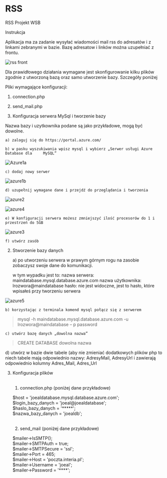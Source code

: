 # RSS
RSS Projekt WSB

Instrukcja

Aplikacja ma za zadanie wysyłać wiadomości mail rss do adresatów i z linkami zebranymi w bazie.  Bazę adresatow i linków można uzupełniać z frontu.

![rss front](https://user-images.githubusercontent.com/57830635/82755576-bb58ad80-9dd4-11ea-8f68-39fcb17f9795.png)

















Dla prawidłowego działania wymagane jest skonfigurowanie kilku plików zgodnie z utworzoną bazą oraz samo utworzenie bazy. Szczegóły poniżej

Pliki wymagające konfiguracji:<br>
1. connection.php<br>
2. send_mail.php<br>


1. Konfiguracja serwera MySql i tworzenie bazy

Nazwa bazy i uzytkownika podane są jako przykładowe, mogą być dowolne.

	a) zaloguj się do https://portal.azure.com/

	b) w pasku wyszukiwania wpisz mysql i wybierz „Serwer usługi Azure Database dla 	MySQL”

![Azure1a](https://user-images.githubusercontent.com/57830635/82755657-505ba680-9dd5-11ea-99ed-9ac1cd93fe5a.png)









	c) dodaj nowy serwer

![azure1b](https://user-images.githubusercontent.com/57830635/82755762-0e7f3000-9dd6-11ea-9d73-2c23ba48df9f.png)


	d) uzupełnij wymagane dane i przejdź do przeglądania i tworzenia

![azure2](https://user-images.githubusercontent.com/57830635/82755815-6027ba80-9dd6-11ea-8b83-db24c0bfa987.png)

![azure4](https://user-images.githubusercontent.com/57830635/82755817-6322ab00-9dd6-11ea-87d5-155c9617049c.png)







	e) W konfiguracji serwera możesz zmniejszyć ilość procesorów do 1 i przestrzeń do 5GB

![azure3](https://user-images.githubusercontent.com/57830635/82755855-b5fc6280-9dd6-11ea-9279-547a410ee03f.png)







	f) utwórz zasób

2. Stworzenie bazy danych

	a) po utworzeniu serwera w prawym górnym rogu na zasobie zobaczysz swoje dane do 	komunikacji. 

	w tym wypadku jest to:
	nazwa serwera: maindatabase.mysql.database.azure.com
	nazwa użytkownika: lrozwora@maindatabase
	hasło: nie jest widoczne, jest to hasło, które wpisałeś przy tworzeniu serwera

![azure5](https://user-images.githubusercontent.com/57830635/82755859-b8f75300-9dd6-11ea-8d82-308df86dcc2e.png)






	b) korzystając z terminala komend mysql połącz się z serwerem 
		
> mysql -h maindatabase.mysql.database.azure.com -u lrozwora@maindatabase – p password

	c) utwórz bazę danych „dowolna nazwa”

> CREATE DATABASE dowolna nazwa

d) utwórz w bazie dwie tabele (aby nie zmieniać dodatkowych plików php to niech tabele mają odpowiednio nazwy: AdresyMail, AdresyUrl i zawierają odpowiednio kolumny Adres_Mail, Adres_Url


3. Konfiguracja plików<br><br>

	1. connection.php (poniżej dane przykładowe)<br>

	$host = 'joealdatabase.mysql.database.azure.com';<br>
 	$login_bazy_danych = 'joeal@joealdatabase'; <br>
	$haslo_bazy_danych = '*****';<br>
	$nazwa_bazy_danych = 'joealdb';<br><br>

	2. send_mail (poniżej dane przykładowe)<br>

	$mailer->IsSMTP();<br>
	$mailer->SMTPAuth = true;<br>
	$mailer->SMTPSecure = 'ssl';<br>
	$mailer->Port = 465;<br>
	$mailer->Host = 'poczta.interia.pl';<br>
	$mailer->Username = 'joeal';<br>
	$mailer->Password = '****';<br><br>
